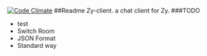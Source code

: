 [![Code Climate](https://codeclimate.com/github/feualpha/Zy-client/badges/gpa.svg)](https://codeclimate.com/github/feualpha/Zy-client)
##Readme
Zy-client. a chat client for Zy.
###TODO
- test
- Switch Room
- JSON Format
- Standard way
